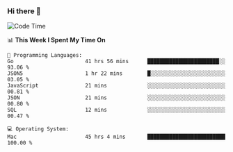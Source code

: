 ### Hi there 👋

<!--
**CrazyCollin/crazycollin** is a ✨ _special_ ✨ repository because its `README.md` (this file) appears on your GitHub profile.

Here are some ideas to get you started:

- 🔭 I’m currently working on ...
- 🌱 I’m currently learning ...
- 👯 I’m looking to collaborate on ...
- 🤔 I’m looking for help with ...
- 💬 Ask me about ...
- 📫 How to reach me: ...
- 😄 Pronouns: ...
- ⚡ Fun fact: ...
-->

<!--START_SECTION:waka-->
![Code Time](http://img.shields.io/badge/Code%20Time-4%2C819%20hrs-blue)

📊 **This Week I Spent My Time On** 

```text
💬 Programming Languages: 
Go                       41 hrs 56 mins      ███████████████████████░░   93.06 % 
JSON5                    1 hr 22 mins        █░░░░░░░░░░░░░░░░░░░░░░░░   03.05 % 
JavaScript               21 mins             ░░░░░░░░░░░░░░░░░░░░░░░░░   00.81 % 
JSON                     21 mins             ░░░░░░░░░░░░░░░░░░░░░░░░░   00.80 % 
SQL                      12 mins             ░░░░░░░░░░░░░░░░░░░░░░░░░   00.47 % 

💻 Operating System: 
Mac                      45 hrs 4 mins       █████████████████████████   100.00 % 
```


<!--END_SECTION:waka-->
